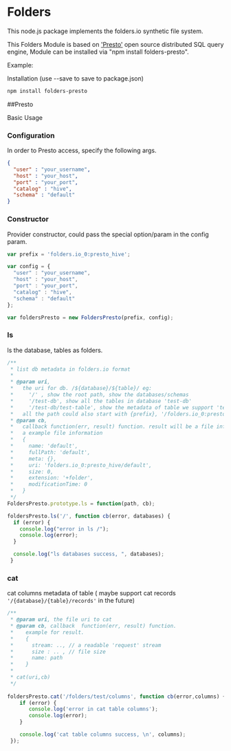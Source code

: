 Folders
=============

This node.js package implements the folders.io synthetic file system.

This Folders Module is based on ['Presto'](https://prestodb.io/) open source distributed SQL query engine,
Module can be installed via "npm install folders-presto".

Example:

Installation (use --save to save to package.json)

```sh
npm install folders-presto
```


##Presto

Basic Usage

### Configuration

In order to Presto access, specify the following args.

```json
{
  "user" : "your_username",
  "host" : "your_host",
  "port" : "your_port",
  "catalog" : "hive",
  "schema" : "default"
}
```

### Constructor

Provider constructor, could pass the special option/param in the config param.

```js
var prefix = 'folders.io_0:presto_hive';

var config = {
  "user" : "your_username",
  "host" : "your_host",
  "port" : "your_port",
  "catalog" : "hive",
  "schema" : "default"
};

var foldersPresto = new FoldersPresto(prefix, config);
```

### ls

ls the database, tables as folders.

```js
/**
 * list db metadata in folders.io format
 * 
 * @param uri,
 *   the uri for db. /${database}/${table}/ eg:
 *     '/' , show the root path, show the databases/schemas
 *     '/test-db', show all the tables in database 'test-db' 
 *     '/test-db/test-table', show the metadata of table we support 'test-table' in database 'test-db';
 *   all the path could also start with {prefix}, '/folders.io_0:presto/test-db'
 * @param cb,
 *   callback function(err, result) function. result will be a file info array. [{}, ... {}] 
 *   a example file information 
 *   { 
 *     name: 'default',
 *     fullPath: 'default',
 *     meta: {},
 *     uri: 'folders.io_0:presto_hive/default',
 *     size: 0,
 *     extension: '+folder',
 *     modificationTime: 0
 *   }
 */
FoldersPresto.prototype.ls = function(path, cb);

foldersPresto.ls('/', function cb(error, databases) {
  if (error) {
    console.log("error in ls /");
    console.log(error);
  }

  console.log("ls databases success, ", databases);
 }
```

### cat

cat columns metadata of table ( maybe support cat records <code>'/{database}/{table}/records'</code> in the future) 

```js
/**
 * @param uri, the file uri to cat 
 * @param cb, callback  function(err, result) function.
 *    example for result.
 *    {
 *      stream: .., // a readable 'request' stream
 *      size : .. , // file size
 *      name: path
 *    }
 *
 * cat(uri,cb) 
 */
 
foldersPresto.cat('/folders/test/columns', function cb(error,columns) {
    if (error) {
       console.log('error in cat table columns');
       console.log(error);
    }

    console.log('cat table columns success, \n', columns);
 });
```
